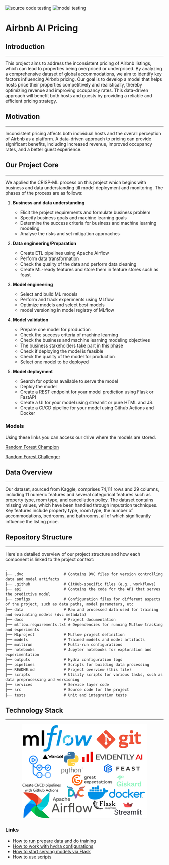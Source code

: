 ![source code testing](https://github.com/Amirka-Kh/TM5MLOops/actions/workflows/test-code.yaml/badge.svg)
![model testing](https://github.com/Amirka-Kh/TM5MLOops/actions/workflows/validate-model.yaml/badge.svg)

# Airbnb AI Pricing



## Introduction

---

This project aims to address the inconsistent pricing of Airbnb listings, which can lead to properties being overpriced or underpriced. By analyzing a comprehensive dataset of global accommodations, we aim to identify key factors influencing Airbnb pricing. Our goal is to develop a model that helps hosts price their properties competitively and realistically, thereby optimizing revenue and improving occupancy rates. This data-driven approach will benefit both hosts and guests by providing a reliable and efficient pricing strategy.

## Motivation

---

Inconsistent pricing affects both individual hosts and the overall perception of Airbnb as a platform. A data-driven approach to pricing can provide significant benefits, including increased revenue, improved occupancy rates, and a better guest experience.

## Our Project Core

---

We applied the CRISP-ML process on this project which begins with business and data understanding till model deployment 
and monitoring. The phases of the process are as follows:

1. **Business and data understanding**
    - Elicit the project requirements and formulate business problem
    - Specify business goals and machine learning goals
    - Determine the success criteria for business and machine learning modeling 
    - Analyse the risks and set mitigation approaches

2. **Data engineering/Preparation** 
    - Create ETL pipelines using Apache Airflow
    - Perform data transformation
    - Check the quality of the data and perform data cleaning
    - Create ML-ready features and store them in feature stores such as feast
   
3. **Model engineering**
    - Select and build ML models
    - Perform and track experiments using MLflow
    - Optimize models and select best models
    - model versioning in model registry of MLflow

4. **Model validation**
    - Prepare one model for production
    - Check the success criteria of machine learning
    - Check the business and machine learning modeling objectives
    - The business stakeholders take part in this phase
    - Check if deploying the model is feasible
    - Check the quality of the model for production
    - Select one model to be deployed

5. **Model deployment**
    - Search for options available to serve the model
    - Deploy the model
    - Create a REST endpoint for your model prediction using Flask or FastAPI
    - Create a UI for your model using streamlit or pure HTML and JS.
    - Create a CI/CD pipeline for your model using Github Actions and Docker
  
### Models
Using these links you can access our drive where the models are stored. 

[Random Forest Champion](https://drive.google.com/file/d/1-sM-t5uTrx7r9FUEV6yUE7-dge6o-kEn/view?usp=sharing)

[Random Forest Challenger](https://drive.google.com/file/d/142BOvFj5CHGX7DTnnyObVnnNyjN1npEH/view?usp=sharing)

## Data Overview

---

Our dataset, sourced from Kaggle, comprises 74,111 rows and 29 columns, including 11 numeric features and several categorical features such as property type, room type, and cancellation policy. The dataset contains missing values, which have been handled through imputation techniques. Key features include property type, room type, the number of accommodations, bedrooms, and bathrooms, all of which significantly influence the listing price.

## Repository Structure

---

Here's a detailed overview of our project structure and how each component is linked to the project context:

```
.
├── .dvc                  # Contains DVC files for version controlling data and model artifacts
├── .github               # GitHub-specific files (e.g., workflows)
├── api                   # Contains the code for the API that serves the predictive model
├── configs               # Configuration files for different aspects of the project, such as data paths, model parameters, etc
├── data                  # Raw and processed data used for training and evaluating models (dvc metadata)
├── docs                  # Project documentation
├── mlflow.requirements.txt # Dependencies for running MLflow tracking and experiments
├── MLproject             # MLflow project definition
├── models                # Trained models and model artifacts
├── multirun              # Multi-run configurations
├── notebooks             # Jupyter notebooks for exploration and experimentation
├── outputs               # Hydra configuration logs 
├── pipelines             # Scripts for building data processing
├── README.md             # Project overview (this file)
├── scripts               # Utility scripts for various tasks, such as data preprocessing and versioning
├── services              # Service layer code
├── src                   # Source code for the project
├── tests                 # Unit and integration tests
```

## Technology Stack

-----------
<div style="text-align: center;">
<img src="data/images/img.png" alt="description" width="400" height="300">
</div>

### Links

- [How to run prepare data and do training](src/README.md)
- [How to work with hydra configurations](configs/README.md)
- [How to start serving models via Flask](api/README.md)
- [How to use scripts](scripts/README.md)



